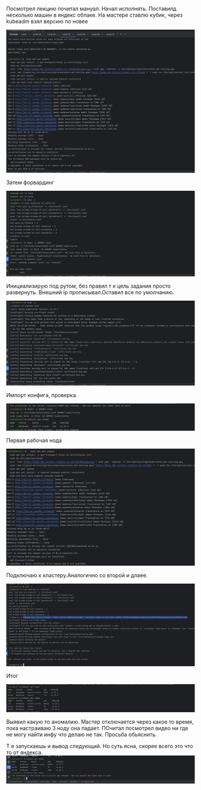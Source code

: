Посмотрел лекцию почитал мануал. Начал исполнять.
Поставилд несколько машин в яндекс облаке.
На мастере ставлю кубик, через kubeadm взял версию по новее

![1b3617f95a9ec6b0690152ac880ca324.png](../_resources/1b3617f95a9ec6b0690152ac880ca324-1.png)

Затем форвардинг

![0bc4cd6c919f35b01637a5ba6ef4cfb6.png](../_resources/0bc4cd6c919f35b01637a5ba6ef4cfb6-1.png)

Инициализирую под рутом, без правил т к цель задания просто развернуть.
Внешний ip прописывал.Оставил все по умолчанию.

![d9e0b491b44ff5ef1f69110ef64c3b27.png](../_resources/d9e0b491b44ff5ef1f69110ef64c3b27-1.png)

Импорт конфига, проверка.

![ec3c3f0271090ed8d0fcf67395a5392b.png](../_resources/ec3c3f0271090ed8d0fcf67395a5392b-1.png)

Первая рабочая нода

![2b780dd02131763226a4630852b63ba2.png](../_resources/2b780dd02131763226a4630852b63ba2-1.png)

Подключаю к кластеру.Аналогично со второй и длаее.

![ace06e5a73859d375ccff173af779090.png](../_resources/ace06e5a73859d375ccff173af779090-1.png)

Итог

![b7c64acc9fa988f4540d1b62be3d2183.png](../_resources/b7c64acc9fa988f4540d1b62be3d2183-1.png)

Выявил какую то аномалию.
Мастер отключается через какое то время, пока настраиваю 3 ноду она падает.
ПОчитал посмотрел видео ни где не могу найти инфу что делаю не так. Просьба обьяснить.

Т е запускаешь и вывод следующий.  Но суть ясна, скорее всего это что то от яндекса.
![914df647985a3912a9bb0cf9605b2639.png](../_resources/914df647985a3912a9bb0cf9605b2639-1.png)

